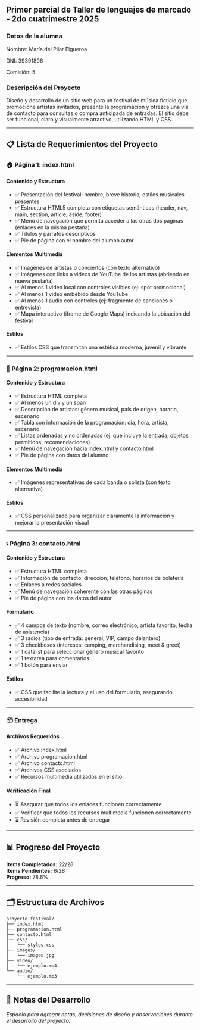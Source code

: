 ## Primer parcial de Taller de lenguajes de marcado - 2do cuatrimestre 2025

### Datos de la alumna

Nombre: María del Pilar Figueroa

DNI: 39391806

Comisión: 5

### Descripción del Proyecto

Diseño y desarrollo de un sitio web para un festival de música ficticio que promocione artistas invitados, presente la programación y ofrezca una vía de contacto para consultas o compra anticipada de entradas. El sitio debe ser funcional, claro y visualmente atractivo, utilizando HTML y CSS.

---

## 📋 Lista de Requerimientos del Proyecto

### 🏠 Página 1: index.html

#### Contenido y Estructura
- ✅ Presentación del festival: nombre, breve historia, estilos musicales presentes
- ✅ Estructura HTML5 completa con etiquetas semánticas (header, nav, main, section, article, aside, footer)
- ✅ Menú de navegación que permita acceder a las otras dos páginas (enlaces en la misma pestaña)
- ✅ Títulos y párrafos descriptivos
- ✅ Pie de página con el nombre del alumno autor

#### Elementos Multimedia
- ✅ Imágenes de artistas o conciertos (con texto alternativo)
- ✅ Imágenes con links a videos de YouTube de los artistas (abriendo en nueva pestaña)
- ✅ Al menos 1 video local con controles visibles (ej: spot promocional)
- ✅ Al menos 1 video embebido desde YouTube
- ✅ Al menos 1 audio con controles (ej: fragmento de canciones o entrevista)
- ✅ Mapa interactivo (iframe de Google Maps) indicando la ubicación del festival

#### Estilos
- ✅ Estilos CSS que transmitan una estética moderna, juvenil y vibrante

---

### 📅 Página 2: programacion.html

#### Contenido y Estructura
- ✅ Estructura HTML completa
- ✅ Al menos un div y un span
- ✅ Descripción de artistas: género musical, país de origen, horario, escenario
- ✅ Tabla con información de la programación: día, hora, artista, escenario
- ✅ Listas ordenadas y no ordenadas (ej: qué incluye la entrada, objetos permitidos, recomendaciones)
- ✅ Menú de navegación hacia index.html y contacto.html
- ✅ Pie de página con datos del alumno

#### Elementos Multimedia
- ✅ Imágenes representativas de cada banda o solista (con texto alternativo)

#### Estilos
- ✅ CSS personalizado para organizar claramente la información y mejorar la presentación visual

---

### 📞 Página 3: contacto.html

#### Contenido y Estructura
- ✅ Estructura HTML completa
- ✅ Información de contacto: dirección, teléfono, horarios de boletería
- ✅ Enlaces a redes sociales
- ✅ Menú de navegación coherente con las otras páginas
- ✅ Pie de página con los datos del autor

#### Formulario
- ✅ 4 campos de texto (nombre, correo electrónico, artista favorito, fecha de asistencia)
- ✅ 3 radios (tipo de entrada: general, VIP, campo delantero)
- ✅ 3 checkboxes (intereses: camping, merchandising, meet & greet)
- ✅ 1 datalist para seleccionar género musical favorito
- ✅ 1 textarea para comentarios
- ✅ 1 botón para enviar

#### Estilos
- ✅ CSS que facilite la lectura y el uso del formulario, asegurando accesibilidad

---

### 📦 Entrega

#### Archivos Requeridos
- ✅ Archivo index.html
- ✅ Archivo programacion.html
- ✅ Archivo contacto.html
- ✅ Archivos CSS asociados
- ✅ Recursos multimedia utilizados en el sitio

#### Verificación Final
- ⏳ Asegurar que todos los enlaces funcionen correctamente
- ✅ Verificar que todos los recursos multimedia funcionen correctamente
- ⏳ Revisión completa antes de entregar

---

## 📊 Progreso del Proyecto

**Items Completados:** 22/28  
**Items Pendientes:** 6/28  
**Progreso:** 78.6%

---

## 🗂️ Estructura de Archivos

```
proyecto-festival/
├── index.html
├── programacion.html
├── contacto.html
├── css/
│   └── styles.css
├── images/
│   └── images.jpg
├── video/
│   └── ejemplo.mp4
└── audio/
    └── ejemplo.mp3
```

---

## 🎯 Notas del Desarrollo

*Espacio para agregar notas, decisiones de diseño y observaciones durante el desarrollo del proyecto.*